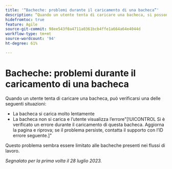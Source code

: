 ```yaml
---
title: '“Bacheche: problemi durante il caricamento di una bacheca”'
description: “Quando un utente tenta di caricare una bacheca, si possono verificare errori.”
hidefromtoc: true
feature: Agile
source-git-commit: 98ee543f0a4711a0361bcb4ffe1a664a64e4044d
workflow-type: tm+mt
source-wordcount: '94'
ht-degree: 61%

---
```



# Bacheche: problemi durante il caricamento di una bacheca

Quando un utente tenta di caricare una bacheca, può verificarsi una delle seguenti situazioni:

* La bacheca si carica molto lentamente
* La bacheca non si carica e l’utente visualizza l’errore&quot;[!UICONTROL Si è verificato un errore durante il caricamento di questa bacheca. Aggiorna la pagina e riprova; se il problema persiste, contatta il supporto con l’ID errore seguente.]&quot;

Questo problema sembra essere limitato alle bacheche presenti nei flussi di lavoro.

_Segnalato per la prima volta il 28 luglio 2023._

